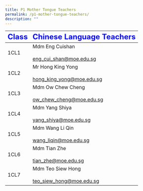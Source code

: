 ```yaml
---
title: P1 Mother Tongue Teachers
permalink: /p1-mother-tongue-teachers/
description: ""
---
```

|     <strong style="color: blue; font-size: 24px;">Class</strong>|<strong style="color: blue; font-size: 24px;">Chinese Language Teachers</strong>|
| -------------------------------- | ---------------------------------------------------- |
| 1CL1   | Mdm Eng Cuishan<br><br><a href="mailto:eng_cui_shan@moe.edu.sg">eng_cui_shan@moe.edu.sg</a>| 
| 1CL2   | Mr Hong King Yong<br><br><a href="mailto:hong_king_yong@moe.edu.sg">hong_king_yong@moe.edu.sg</a>| 
| 1CL3  | Mdm Ow Chew Cheng<br><br><a href="mailto:ow_chew_cheng@moe.edu.sg">ow_chew_cheng@moe.edu.sg
</a>1CL4   | Mdm Yang Shiya<br><br> <a href="mailto:yang_shiya@moe.edu.sg">yang_shiya@moe.edu.sg</a>|
| 1CL5   | Mdm Wang Li Qin<br><br><a href="mailto:wang_liqin@moe.edu.sg">wang_liqin@moe.edu.sg</a>|
| 1CL6  | Mdm Tian Zhe<br><br><a href="mailto:tian_zhe@moe.edu.sg">tian_zhe@moe.edu.sg</a> 
1CL7  | Mdm Teo Siew Hong<br><br><a href="mailto:teo_siew_hong@moe.edu.sg">teo_siew_hong@moe.edu.sg </a>|



